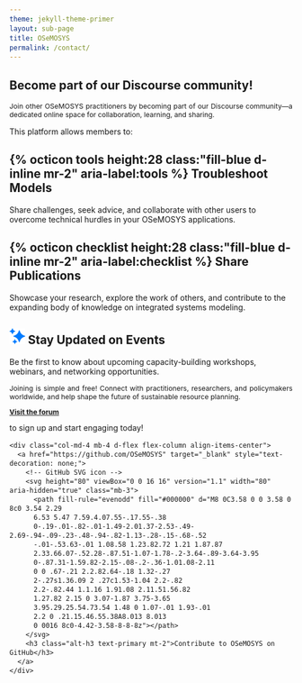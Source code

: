 ```yaml
---
theme: jekyll-theme-primer
layout: sub-page
title: OSeMOSYS
permalink: /contact/
---
```

<div class="container-lg p-responsive py-4 py-md-6 fade-in-center ">
<h2 class="alt-h2 text-center mb-3 mt-lg-6" id="more-than-just-code">
Become part of our Discourse community!</h2>
<p class="alt-lead text-gray text-center col-md-15 mx-auto" style="text-align: justify; font-size: 0.875em;">
  Join other OSeMOSYS practitioners by becoming part of our Discourse community—a dedicated online space for collaboration, learning, and sharing.</p>
  <p class="alt-lead text-gray text-justify-between col-md-15 mx-auto" style="text-align: justify;">This platform allows members to:</p>

 <div class="clearfix gutter-spacious">
    <div class="mb-3 mb-md-5 col-md-6 float-left">
      <h2 class="alt-h3 mb-2">
        {% octicon tools height:28 class:"fill-blue d-inline mr-2" aria-label:tools %}
        Troubleshoot Models 
      </h2>
      <p class="text-gray">Share challenges, seek advice, and collaborate with other users to overcome technical hurdles in your OSeMOSYS applications.</p>
    </div>
    <div class="mb-3 mb-md-5 col-md-6 float-left">
      <h2 class="alt-h3 mb-2">
        {% octicon checklist height:28 class:"fill-blue d-inline mr-2" aria-label:checklist %}
        Share Publications
      </h2>
      <p class="text-gray"> Showcase your research, explore the work of others, and contribute to the expanding body of knowledge on integrated systems modeling. </p>
    </div>
    <div class="mb-3 mb-md-5 col-md-6 float-left">
      <h2 class="alt-h3 mb-2">
        <img src="/assets/img/sparkles.svg" height="28" max-width = "160" class="fill: #007bff;" margin = "10" class="fill-blue" alt="">
        Stay Updated on Events
      </h2>
      <p class="text-gray">  Be the first to know about upcoming capacity-building workshops, webinars, and networking opportunities. 
      </p>
    </div>
  </div> 

  <p class="alt-lead text-gray text-justify-between col-md-15 mx-auto" style="text-align: justify; font-size: 0.875em;">Joining is simple and free! Connect with practitioners, researchers, and policymakers worldwide, and help shape the future of sustainable resource planning. <a href="https://forum.u4ria.org/"><p style="text-align: justify; font-size: 0.875em;"> <strong>Visit the forum</strong></p></a> to sign up and start engaging today! 
  </p>
</div>

<div class="container text-center my-5">
  <div class="row justify-content-center">

    <div class="col-md-4 mb-4 d-flex flex-column align-items-center">
      <a href="https://github.com/OSeMOSYS" target="_blank" style="text-decoration: none;">
        <!-- GitHub SVG icon -->
        <svg height="80" viewBox="0 0 16 16" version="1.1" width="80" aria-hidden="true" class="mb-3">
          <path fill-rule="evenodd" fill="#000000" d="M8 0C3.58 0 0 3.58 0 8c0 3.54 2.29 
          6.53 5.47 7.59.4.07.55-.17.55-.38 
          0-.19-.01-.82-.01-1.49-2.01.37-2.53-.49-2.69-.94-.09-.23-.48-.94-.82-1.13-.28-.15-.68-.52
          -.01-.53.63-.01 1.08.58 1.23.82.72 1.21 1.87.87 
          2.33.66.07-.52.28-.87.51-1.07-1.78-.2-3.64-.89-3.64-3.95 
          0-.87.31-1.59.82-2.15-.08-.2-.36-1.01.08-2.11 
          0 0 .67-.21 2.2.82.64-.18 1.32-.27 
          2-.27s1.36.09 2 .27c1.53-1.04 2.2-.82 
          2.2-.82.44 1.1.16 1.91.08 2.11.51.56.82 
          1.27.82 2.15 0 3.07-1.87 3.75-3.65 
          3.95.29.25.54.73.54 1.48 0 1.07-.01 1.93-.01 
          2.2 0 .21.15.46.55.38A8.013 8.013 
          0 0016 8c0-4.42-3.58-8-8-8z"></path>
        </svg>
        <h3 class="alt-h3 text-primary mt-2">Contribute to OSeMOSYS on GitHub</h3>
      </a>
    </div>

  </div>
</div>

<!-- <script>
    window.location.href = "/coming-soon/";
</script> -->
